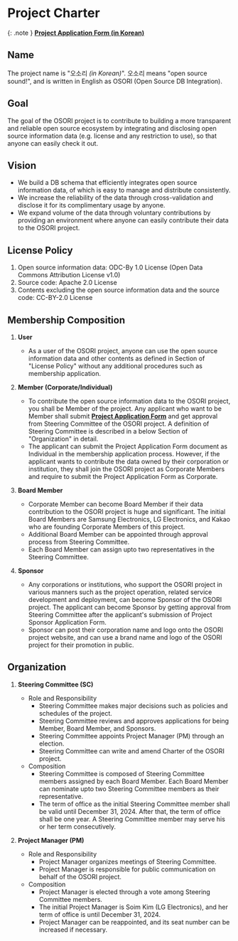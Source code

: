 # Project Charter

{: .note }
[**Project Application Form (in Korean)**](https://www.notion.so/1c245a5d54c547ffaf4b1afb87c4e113?pvs=21)

## Name
The project name is "오소리 _(in Korean)_". 오소리 means "open source sound!", and is written in English as OSORI (Open Source DB Integration).

## Goal
The goal of the OSORI project is to contribute to building a more transparent and reliable open source ecosystem by integrating and disclosing open source information data (e.g. license and any restriction to use), so that anyone can easily check it out.

## Vision
- We build a DB schema that efficiently integrates open source information data, of which is easy to manage and distribute consistently.
- We increase the reliability of the data through cross-validation and disclose it for its complimentary usage by anyone.
- We expand volume of the data through voluntary contributions by providing an environment where anyone can easily contribute their data to the OSORI project.

## License Policy
1. Open source information data: ODC-By 1.0 License (Open Data Commons Attribution License v1.0)
2. Source code: Apache 2.0 License
3. Contents excluding the open source information data and the source code: CC-BY-2.0 License

## Membership Composition

1. **User**
   - As a user of the OSORI project, anyone can use the open source information data and other contents as defined in Section of "License Policy" without any additional procedures such as membership application.

2. **Member (Corporate/Individual)**
   - To contribute the open source information data to the OSORI project, you shall be Member of the project. Any applicant who want to be Member shall submit [**Project Application Form**](https://www.notion.so/1c245a5d54c547ffaf4b1afb87c4e113?pvs=21) and get approval from Steering Committee of the OSORI project. A definition of Steering Committee is described in a below Section of "Organization" in detail.
   - The applicant can submit the Project Application Form document as Individual in the membership application process. However, if the applicant wants to contribute the data owned by their corporation or institution, they shall join the OSORI project as Corporate Members and require to submit the Project Application Form as Corporate.

3. **Board Member**
   - Corporate Member can become Board Member if their data contribution to the OSORI project is huge and significant. The initial Board Members are Samsung Electronics, LG Electronics, and Kakao who are founding Corporate Members of this project.
   - Additional Board Member can be appointed through approval process from Steering Committee.
   - Each Board Member can assign upto two representatives in the Steering Committee.

4. **Sponsor**
   - Any corporations or institutions, who support the OSORI project in various manners such as the project operation, related service development and deployment, can become Sponsor of the OSORI project. The applicant can become Sponsor by getting approval from Steering Committee after the applicant's submission of Project Sponsor Application Form.
   - Sponsor can post their corporation name and logo onto the OSORI project website, and can use a brand name and logo of the OSORI project for their promotion in public.

## Organization
1. **Steering Committee (SC)**
   - Role and Responsibility
     - Steering Committee makes major decisions such as policies and schedules of the project.
     - Steering Committee reviews and approves applications for being Member, Board Member, and Sponsors.
     - Steering Committee appoints Project Manager (PM) through an election. 
     - Steering Committee can write and amend Charter of the OSORI project.
   - Composition
     - Steering Committee is composed of Steering Committee members assigned by each Board Member. Each Board Member can nominate upto two Steering Committee members as their representative.
     - The term of office as the initial Steering Committee member shall be valid until December 31, 2024. After that, the term of office shall be one year. A Steering Committee member may serve his or her term consecutively.

2. **Project Manager (PM)**
   - Role and Responsibility
     - Project Manager organizes meetings of Steering Committee.
     - Project Manager is responsible for public communication on behalf of the OSORI project.
   - Composition
     - Project Manager is elected through a vote among Steering Committee members.
     - The initial Project Manager is Soim Kim (LG Electronics), and her term of office is until December 31, 2024.
     - Project Manager can be reappointed, and its seat number can be increased if necessary.
